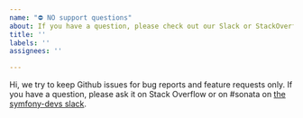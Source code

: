 ```yaml
---
name: "⛔ NO support questions"
about: If you have a question, please check out our Slack or StackOverflow!
title: ''
labels: ''
assignees: ''

---
```


Hi, we try to keep Github issues for bug reports and feature requests only.
If you have a question, please ask it on Stack Overflow or on #sonata on [the symfony-devs slack](https://symfony.com/slack-invite).
